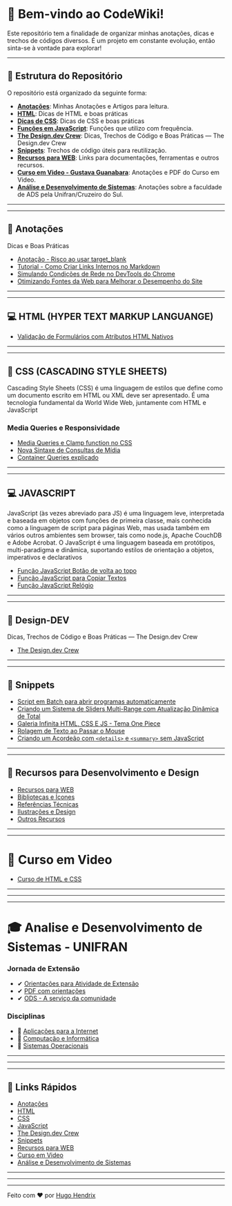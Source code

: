 # 📘 Bem-vindo ao **CodeWiki**!

Este repositório tem a finalidade de organizar minhas anotações, dicas e trechos de códigos diversos. É um projeto em constante evolução, então sinta-se à vontade para explorar!

---

## 📂 Estrutura do Repositório

O repositório está organizado da seguinte forma:

- **[Anotações](#-anotações)**: Minhas Anotações e Artigos para leitura.
- **[HTML](#-html-hyper-text-markup-languange)**: Dicas de HTML e boas práticas
- **[Dicas de CSS](#-css-cascading-style-sheets)**: Dicas de CSS e boas práticas
- **[Funções em JavaScript](#-javascript)**: Funções que utilizo com frequência.
- **[The Design.dev Crew](#-design-dev)**: Dicas, Trechos de Código e Boas Práticas — The Design.dev Crew
- **[Snippets](#-snippets)**: Trechos de código úteis para reutilização.
- **[Recursos para WEB](#-recursos-para-desenvolvimento-e-design)**: Links para documentações, ferramentas e outros recursos.
- **[Curso em Video - Gustava Guanabara](#-curso-em-video)**: Anotações e PDF do Curso em Video.
- **[Análise e Desenvolvimento de Sistemas](#-analise-e-desenvolvimento-de-sistemas---unifran)**: Anotações sobre a faculdade de ADS pela Unifran/Cruzeiro do Sul.

---

---

## 📝 Anotações

Dicas e Boas Práticas

- [Anotação - Risco ao usar target_blank](Anotações/problemas-target-blank.md)
- [Tutorial - Como Criar Links Internos no Markdown](Anotações/criando-links-com-markdown.md)
- [Simulando Condições de Rede no DevTools do Chrome](Anotações/simula-rede.md)
- [Otimizando Fontes da Web para Melhorar o Desempenho do Site](Anotações/fonts.md)

---

---

## 💻 HTML (HYPER TEXT MARKUP LANGUANGE)

- [Validação de Formulários com Atributos HTML Nativos](HTML/valida-form.md)

---

---

## 🎨 CSS (CASCADING STYLE SHEETS)

Cascading Style Sheets (CSS) é uma linguagem de estilos que define como um documento escrito em HTML ou XML deve ser apresentado. É uma tecnologia fundamental da World Wide Web, juntamente com HTML e JavaScript

### Media Queries e Responsividade

- [Media Queries e Clamp function no CSS](CSS/media-queries-e-clamp-function-css.md)
- [Nova Sintaxe de Consultas de Mídia](CSS/nova-sintaxe-media-queries.md)
- [Container Queries explicado](CSS/container-queries.md)

---

---

## 💻 JAVASCRIPT

JavaScript (às vezes abreviado para JS) é uma linguagem leve, interpretada e baseada em objetos com funções de primeira classe, mais conhecida como a linguagem de script para páginas Web, mas usada também em vários outros ambientes sem browser, tais como node.js, Apache CouchDB e Adobe Acrobat. O JavaScript é uma linguagem baseada em protótipos, multi-paradigma e dinâmica, suportando estilos de orientação a objetos, imperativos e declarativos

- [Função JavaScript Botão de volta ao topo](Snippets/btn-volta-ao-topo.md)
- [Função JavaScript para Copiar Textos](Snippets/copiar-texto.md)
- [Função JavaScript Relógio](Snippets/relogio.md)

---

---

## 🎁 Design-DEV

Dicas, Trechos de Código e Boas Práticas — The Design.dev Crew

- [The Design.dev Crew](Design-Dev/README.md)

---

---

## 🚩 Snippets

- [Script em Batch para abrir programas automaticamente](Snippets/turn-on.md)
- [Criando um Sistema de Sliders Multi-Range com Atualização Dinâmica de Total](Snippets/sliders-multi-range.md)
- [Galeria Infinita HTML, CSS E JS - Tema One Piece](Snippets/galeria-infinita.md)
- [Rolagem de Texto ao Passar o Mouse](rolagem-texto.md)
- [Criando um Acordeão com `<details>` e `<summary>` sem JavaScript](acordeao.md)

---

---

## 📌 Recursos para Desenvolvimento e Design

- [Recursos para WEB](Recursos-Web/recursos-web.md)
- [Bibliotecas e Ícones](Recursos-Web/icones.md)
- [Referências Técnicas](Recursos-Web/referencia-tecnica.md)
- [Ilustrações e Design](Recursos-Web/ilustracoes-designs.md)
- [Outros Recursos](Recursos-Web/outros.md)

---

---

# 🖖 Curso em Video

- [Curso de HTML e CSS](Curso-em-Video/README.md)

---

---

---

# 🎓 Analise e Desenvolvimento de Sistemas - UNIFRAN

### Jornada de Extensão

- ✔ [Orientações para Atividade de Extensão](ADS-Unifran/Atividade-Extensao/atividade-extensao.md)
- ✔ [PDF com orientações](ADS-Unifran/Atividade-Extensao/jornada-extensao.pdf)
- ✔ [ODS - A serviço da comunidade](ADS-Unifran/Atividade-Extensao/ods.md)

### Disciplinas

- 📌 [Aplicações para a Internet](ADS-Unifran/Aplicações-para-a-Internet/README.md)
- 📌 [Computação e Informática](ADS-Unifran/Computação-e-Informática/README.md)
- 📌 [Sistemas Operacionais](ADS-Unifran/Sistemas-Operacionais/README.md)

---

---

---

## 🔗 Links Rápidos

- [Anotações](#-anotações)
- [HTML](#-html-hyper-text-markup-languange)
- [CSS](#-css-cascading-style-sheets)
- [JavaScript](#-javascript)
- [The Design.dev Crew](#-design-dev)
- [Snippets](#-snippets)
- [Recursos para WEB](#-recursos-para-desenvolvimento-e-design)
- [Curso em Video](#-curso-em-video)
- [Análise e Desenvolvimento de Sistemas](#-analise-e-desenvolvimento-de-sistemas---unifran)

---

---

---

Feito com ❤️ por [Hugo Hendrix](https://github.com/HugoHendrix)
